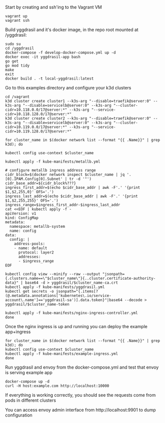 Start by creating and ssh'ing to the Vagrant VM
```
vagrant up
vagrant ssh
```

Build yggdrasil and it's docker image, in the repo root mounted at /yggdrasil:
```
sudo su
cd /yggdrasil
docker-compose -f develop-docker-compose.yml up -d
docker exec -it yggdrasil-app bash
go get
go mod tidy
make
exit
docker build . -t local-yggdrasil:latest
```

Go to this examples directory and configure your k3d clusters

```
cd /vagrant
k3d cluster create cluster1 --k3s-arg "--disable=traefik@server:0" --k3s-arg "--disable=servicelb@server:0" --k3s-arg "--cluster-cidr=10.118.0.0/17@server:*" --k3s-arg "--service-cidr=10.118.128.0/17@server:*"
k3d cluster create cluster2 --k3s-arg "--disable=traefik@server:0" --k3s-arg "--disable=servicelb@server:0" --k3s-arg "--cluster-cidr=10.119.0.0/17@server:*" --k3s-arg "--service-cidr=10.119.128.0/17@server:*"

for cluster_name in $(docker network list --format "{{ .Name}}" | grep k3d); do

kubectl config use-context $cluster_name

kubectl apply -f kube-manifests/metallb.yml

# configure metallb ingress address range
cidr_block=$(docker network inspect $cluster_name | jq '.[0].IPAM.Config[0].Subnet' | tr -d '"')
cidr_base_addr=${cidr_block%???}
ingress_first_addr=$(echo $cidr_base_addr | awk -F'.' '{print $1,$2,255,0}' OFS='.')
ingress_last_addr=$(echo $cidr_base_addr | awk -F'.' '{print $1,$2,255,255}' OFS='.')
ingress_range=$ingress_first_addr-$ingress_last_addr
cat <<EOF | kubectl apply -f -
apiVersion: v1
kind: ConfigMap
metadata:
  namespace: metallb-system
  name: config
data:
  config: |
    address-pools:
    - name: default
      protocol: layer2
      addresses:
      - $ingress_range
EOF

kubectl config view --minify --raw --output "jsonpath={.clusters.name==\"$cluster_name\"}{..cluster.certificate-authority-data}" | base64 -d > yggdrasil/$cluster_name-ca.crt
kubectl apply -f kube-manifests/yggdrasil.yml
kubectl get secrets -o jsonpath="{.items[?(@.metadata.annotations['kubernetes\.io/service-account\.name']=='yggdrasil-sa')].data.token}"|base64 --decode > yggdrasil/$cluster_name-token

kubectl apply -f kube-manifests/nginx-ingress-controller.yml
done
```

Once the nginx ingress is up and running you can deploy the example app+ingress
```
for cluster_name in $(docker network list --format "{{ .Name}}" | grep k3d); do
kubectl config use-context $cluster_name
kubectl apply -f kube-manifests/example-ingress.yml
done
```

Run yggdrasil and envoy from the docker-compose.yml and test that envoy is serving example app
```
docker-compose up -d
curl -H host:example.com http://localhost:10000
```

If everything is working correctly, you should see the requests come from pods in different clusters

You can access envoy admin interface from http://localhost:9901 to dump configuration
